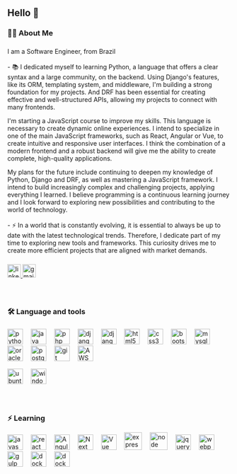 <h2 align="left">Hello 👋</h2>

###

<h3 align="left">👩‍💻  About Me</h3>

###

<p align="left">I am a Software Engineer, from Brazil<br><br>- 📚 I dedicated myself to learning Python, a language that offers a clear syntax and a large community, on the backend. Using Django's features, like its ORM, templating system, and middleware, I'm building a strong foundation for my projects. And DRF has been essential for creating effective and well-structured APIs, allowing my projects to connect with many frontends.

I'm starting a JavaScript course to improve my skills. This language is necessary to create dynamic online experiences. I intend to specialize in one of the main JavaScript frameworks, such as React, Angular or Vue, to create intuitive and responsive user interfaces.  I think the combination of a modern frontend and a robust backend will give me the ability to create complete, high-quality applications.

My plans for the future include continuing to deepen my knowledge of Python, Django and DRF, as well as mastering a JavaScript framework. I intend to build increasingly complex and challenging projects, applying everything I learned. I believe programming is a continuous learning journey and I look forward to exploring new possibilities and contributing to the world of technology.<br><br>- ⚡  In a world that is constantly evolving, it is essential to always be up to date with the latest technological trends. Therefore, I dedicate part of my time to exploring new tools and frameworks. This curiosity drives me to create more efficient projects that are aligned with market demands.</p>

###

<div align="left">
  <a href="https://www.linkedin.com/in/joao-victor-santos-gris-petinelli-4289891b0/" target="_blank">
    <img src="https://img.shields.io/static/v1?message=LinkedIn&logo=linkedin&label=&color=0077B5&logoColor=white&labelColor=&style=for-the-badge" height="30" alt="linkedin logo"  />
  </a>
  <a href="mailto:joaovictor.petinelli@gmail.com" target="_blank">
    <img src="https://img.shields.io/static/v1?message=Gmail&logo=gmail&label=&color=D14836&logoColor=white&labelColor=&style=for-the-badge" height="30" alt="gmail logo"  />
  </a>
</div>

###

###

<p align="left"></p>

###
<br>
<h3 align="left">🛠 Language and tools</h3>

###

<div align="left">
  <img src="https://cdn.jsdelivr.net/gh/devicons/devicon/icons/python/python-original.svg" height="35" alt="python logo"  />
  <img width="10" />
  <img src="https://cdn.jsdelivr.net/gh/devicons/devicon/icons/java/java-original.svg" height="35" alt="java logo"  />
  <img width="10" />
  <img src="https://cdn.jsdelivr.net/gh/devicons/devicon/icons/php/php-original.svg" height="35" alt="php logo"  />
  <img width="10" />
  <img src="https://cdn.jsdelivr.net/gh/devicons/devicon/icons/django/django-plain.svg" height="35" alt="django logo"  />
  <img width="10" />
  <img src="https://cdn.jsdelivr.net/gh/devicons/devicon@latest/icons/djangorest/djangorest-plain.svg" height="35" alt="django logo"  />
  <img width="10" />
  <img src="https://cdn.jsdelivr.net/gh/devicons/devicon/icons/html5/html5-original.svg" height="35" alt="html5 logo"  />
  <img width="10" />
  <img src="https://cdn.jsdelivr.net/gh/devicons/devicon/icons/css3/css3-original.svg" height="35" alt="css3 logo"  />
  <img width="10" />
  <img src="https://cdn.jsdelivr.net/gh/devicons/devicon/icons/bootstrap/bootstrap-original.svg" height="35" alt="bootstrap logo"  />
  <img width="10" />
  <img src="https://cdn.jsdelivr.net/gh/devicons/devicon/icons/mysql/mysql-original.svg" height="35" alt="mysql logo"  />
  <img width="10" />
  <img src="https://cdn.jsdelivr.net/gh/devicons/devicon/icons/oracle/oracle-original.svg" height="35" alt="oracle logo"  />
  <img width="10" />
  <img src="https://cdn.jsdelivr.net/gh/devicons/devicon/icons/postgresql/postgresql-original.svg" height="35" alt="postgresql logo"  />
  <img width="10" />
  <img src="https://cdn.jsdelivr.net/gh/devicons/devicon@latest/icons/git/git-plain-wordmark.svg" height="35" alt="git logo"  />
  <img width="10" />
  <img src="https://cdn.jsdelivr.net/gh/devicons/devicon@latest/icons/amazonwebservices/amazonwebservices-plain-wordmark.svg" height="35" alt="AWS logo"  />
  <img width="10" />
  <p> </p>
  <img src="https://cdn.jsdelivr.net/gh/devicons/devicon@latest/icons/ubuntu/ubuntu-original.svg" height="35" alt="ubuntu logo"  />
  <img width="10" />
  <img src="https://cdn.jsdelivr.net/gh/devicons/devicon/icons/windows8/windows8-original.svg" height="35" alt="windows8 logo"  />
</div>

###
<br>
<h3 align="left">⚡ Learning</h3>

<div>
    <img src="https://cdn.jsdelivr.net/gh/devicons/devicon/icons/javascript/javascript-original.svg" height="35" alt="javascript logo"  />
    <img width="10" />
    <img src="https://cdn.jsdelivr.net/gh/devicons/devicon/icons/react/react-original.svg" height="35" alt="react logo"  />
    <img width="10" />
    <img src="https://img.icons8.com/?size=100&id=71257&format=png&color=000000" height="35" alt="Angular logo"  />
    <img width="10" />
    <img src="https://cdn.jsdelivr.net/gh/devicons/devicon@latest/icons/nextjs/nextjs-line.svg" height="35" alt="Next logo"  />
    <img width="10" />
    <img src="https://img.icons8.com/?size=100&id=BUnExfsRs3CW&format=png&color=000000" height="35" alt="Vue logo"  />
    <img width="10" />
    <img src="https://cdn.jsdelivr.net/gh/devicons/devicon@latest/icons/express/express-original-wordmark.svg" height="40" alt="express logo"  />
    <img width="10" />
    <img src="https://img.icons8.com/?size=100&id=54087&format=png&color=000000" height="40" alt="node logo"  />
    <img width="10" /> 
    <img src="https://cdn.jsdelivr.net/gh/devicons/devicon@latest/icons/jquery/jquery-plain-wordmark.svg" height="35" alt="jquery logo"  />
    <img width="10" /> 
    <img src="https://img.icons8.com/?size=100&id=sOWbK4N3cxGh&format=png&color=000000" height="35" alt="webpack logo"  />
    <img width="10" /> 
    <img src="https://cdn.jsdelivr.net/gh/devicons/devicon@latest/icons/gulp/gulp-plain.svg" height="35" alt="gulp logo"  />
    <img width="10" /> 
    <img src="https://cdn.jsdelivr.net/gh/devicons/devicon/icons/docker/docker-plain-wordmark.svg" height="35" alt="docker logo"  />
    <img width="10" />
    <img src="https://cdn.jsdelivr.net/gh/devicons/devicon@latest/icons/mongodb/mongodb-plain-wordmark.svg" height="35" alt="docker logo"  />
    <img width="10" />                   
</div>

###

